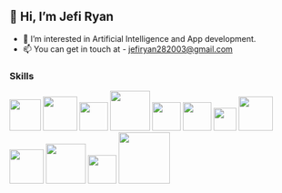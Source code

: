 ## 👋 Hi, I’m Jefi Ryan
- 👀 I’m interested in Artificial Intelligence and App development.
- 📫 You can get in touch at - jefiryan282003@gmail.com

<!---
Jefi-Ryan/Jefi-Ryan is a ✨ special ✨ repository because its `README.md` (this file) appears on your GitHub profile.
You can click the Preview link to take a look at your changes.
--->
### Skills
<span>
<img src="https://user-images.githubusercontent.com/114754832/193405516-57202e3a-b319-4c1a-b534-32e5ae42e1bd.svg" width="55"/>
<img src="https://user-images.githubusercontent.com/114754832/193405975-a7431e6a-8ccc-4d35-9ccc-ca8379d171b2.png" width="60"/>
<img src="https://user-images.githubusercontent.com/114754832/193405586-e4e8a1b8-2c3f-4087-985b-e5f2e6848bce.png" width="50"/>
<img src="https://user-images.githubusercontent.com/114754832/193405987-32d59f8a-0360-41e5-b33a-439ed133c9d4.png" width="70"/>
<img src="https://user-images.githubusercontent.com/114754832/193405507-53826e52-2a71-41fe-8b42-b2575748eecb.svg" width="50"/>
<img src="https://user-images.githubusercontent.com/114754832/193405510-ef79953d-a3f8-43e2-a76d-60e88dc116af.svg" width="50"/>
<img src="https://user-images.githubusercontent.com/114754832/193406171-6f5abc86-2057-405e-8043-ea6e8e9eae7e.png" width="40"/>
<img src="https://user-images.githubusercontent.com/114754832/193406192-5ccba591-7570-4684-b8cf-f0320774f5f5.svg" width="60"/>
<img src="https://user-images.githubusercontent.com/114754832/193406230-7c435d99-28ab-475b-9b98-544b50a99083.png" width="60"/>
<img src="https://tabris.com/wp-content/uploads/2021/06/jetpack-compose-icon_RGB-845x684.png" width="70"/>
<img src="https://back.ksyste.ms/images/stack/kotlin.png" width="50"/>
<img src="https://1000logos.net/wp-content/uploads/2016/10/Android-Logo.png" width="90"/>

</span>

